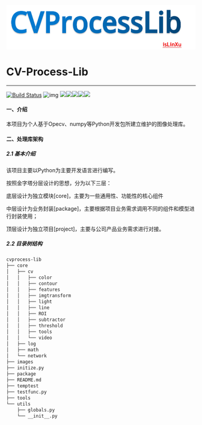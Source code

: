 

![](img/cvprocesslib.png)

# CV-Process-Lib

---

[![Build Status](https://img.shields.io/endpoint.svg?url=https%3A%2F%2Factions-badge.atrox.dev%2Fatrox%2Fsync-dotenv%2Fbadge&style=flat)](https://github.com/isLinXu/CVProcessLib) ![img](https://badgen.net/badge/icon/vison?icon=awesome&label)
![](https://badgen.net/github/stars/isLinXu/CVProcessLib)![](https://badgen.net/github/forks/isLinXu/CVProcessLib)![](https://badgen.net/github/prs/isLinXu/CVProcessLib)![](https://badgen.net/github/releases/isLinXu/CVProcessLib)![](https://badgen.net/github/license/isLinXu/CVProcessLib)

#### 一、介绍

本项目为个人基于Opecv、numpy等Python开发包所建立维护的图像处理库。

#### 二、处理库架构

##### 2.1 基本介绍

该项目主要以Python为主要开发语言进行编写。

按照金字塔分层设计的思想，分为以下三层：

底层设计为独立模块[core]，主要为一些通用性、功能性的核心组件

中层设计为业务封装[package]，主要根据项目业务需求调用不同的组件和模型进行封装使用；

顶层设计为独立项目[project]，主要与公司产品业务需求进行对接。

##### 2.2 目录树结构

```shell
cvprocess-lib
├── core
│   ├── cv
│   │   ├── color
│   │   ├── contour
│   │   ├── features
│   │   ├── imgtransform
│   │   ├── light
│   │   ├── line
│   │   ├── ROI
│   │   ├── subtractor
│   │   ├── threshold
│   │   ├── tools
│   │   └── video
│   ├── log
│   ├── math
│   └── network
├── images
├── initize.py
├── package
├── README.md
├── temptest
├── testfunc.py
├── tools
└── utils
    ├── globals.py
    └── __init__.py
```

